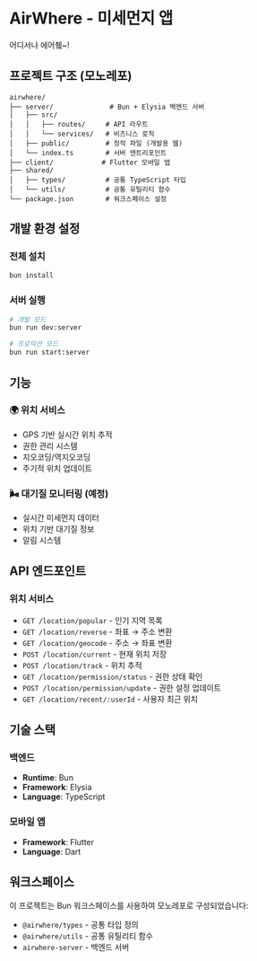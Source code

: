 # AirWhere - 미세먼지 앱

어디서나 에어췤~!

## 프로젝트 구조 (모노레포)

```
airwhere/
├── server/              # Bun + Elysia 백엔드 서버
│   ├── src/
│   │   ├── routes/     # API 라우트
│   │   └── services/   # 비즈니스 로직
│   ├── public/         # 정적 파일 (개발용 웹)
│   └── index.ts        # 서버 엔트리포인트
├── client/            # Flutter 모바일 앱
├── shared/
│   ├── types/          # 공통 TypeScript 타입
│   └── utils/          # 공통 유틸리티 함수
└── package.json        # 워크스페이스 설정
```

## 개발 환경 설정

### 전체 설치

```bash
bun install
```

### 서버 실행

```bash
# 개발 모드
bun run dev:server

# 프로덕션 모드
bun run start:server
```

## 기능

### 🌍 위치 서비스

- GPS 기반 실시간 위치 추적
- 권한 관리 시스템
- 지오코딩/역지오코딩
- 주기적 위치 업데이트

### 🌬️ 대기질 모니터링 (예정)

- 실시간 미세먼지 데이터
- 위치 기반 대기질 정보
- 알림 시스템

## API 엔드포인트

### 위치 서비스

- `GET /location/popular` - 인기 지역 목록
- `GET /location/reverse` - 좌표 → 주소 변환
- `GET /location/geocode` - 주소 → 좌표 변환
- `POST /location/current` - 현재 위치 저장
- `POST /location/track` - 위치 추적
- `GET /location/permission/status` - 권한 상태 확인
- `POST /location/permission/update` - 권한 설정 업데이트
- `GET /location/recent/:userId` - 사용자 최근 위치

## 기술 스택

### 백엔드

- **Runtime**: Bun
- **Framework**: Elysia
- **Language**: TypeScript

### 모바일 앱

- **Framework**: Flutter
- **Language**: Dart

## 워크스페이스

이 프로젝트는 Bun 워크스페이스를 사용하여 모노레포로 구성되었습니다:

- `@airwhere/types` - 공통 타입 정의
- `@airwhere/utils` - 공통 유틸리티 함수
- `airwhere-server` - 백엔드 서버
